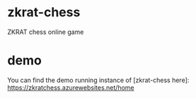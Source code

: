 # zkrat-chess
ZKRAT chess online game

# demo
You can find the demo running instance of [zkrat-chess here]: https://zkratchess.azurewebsites.net/home
